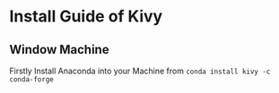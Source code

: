 # Install Guide of Kivy
## Window Machine

Firstly Install Anaconda into your Machine from 
`conda install kivy -c conda-forge 
`

